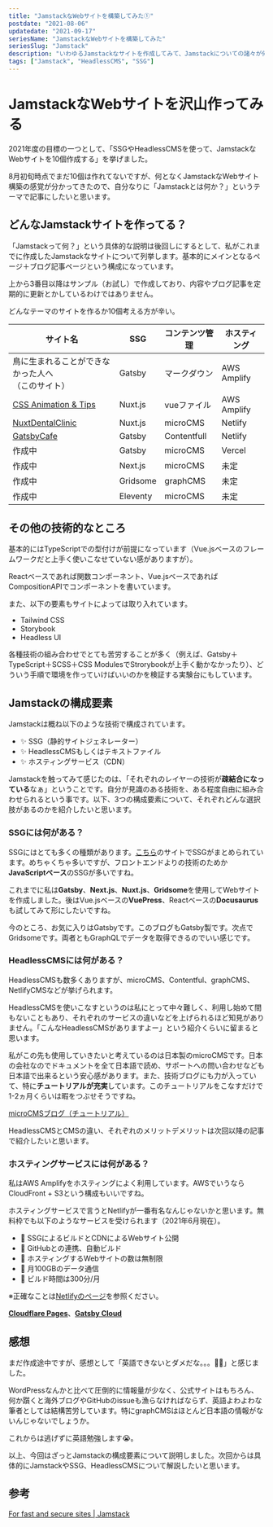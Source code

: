 ```yaml
---
title: "JamstackなWebサイトを構築してみた①"
postdate: "2021-08-06"
updatedate: "2021-09-17"
seriesName: "JamstackなWebサイトを構築してみた"
seriesSlug: "Jamstack"
description: "いわゆるJamstackなサイトを作成してみて、Jamstackについての諸々が何となく分かってきたので知見を記載します。"
tags: ["Jamstack", "HeadlessCMS", "SSG"]
---
```


# JamstackなWebサイトを沢山作ってみる

2021年度の目標の一つとして、「SSGやHeadlessCMSを使って、JamstackなWebサイトを10個作成する」を挙げました。

8月初旬時点でまだ10個は作れてないですが、何となくJamstackなWebサイト構築の感覚が分かってきたので、自分なりに「Jamstackとは何か？」というテーマで記事にしたいと思います。

## どんなJamstackサイトを作ってる？

「Jamstackって何？」という具体的な説明は後回しにするとして、私がこれまでに作成したJamstackなサイトについて列挙します。基本的にメインとなるページ＋ブログ記事ページという構成になっています。

<aside>

上から3番目以降はサンプル（お試し）で作成しており、内容やブログ記事を定期的に更新とかしているわけではありません。

</aside>

<aside>

どんなテーマのサイトを作るか10個考える方が辛い。

</aside>

|サイト名|SSG|コンテンツ管理|ホスティング|
|-------|---|-----------|-------|
|鳥に生まれることができなかった人へ<br>（このサイト）|Gatsby|マークダウン|AWS Amplify|
|[CSS Animation & Tips](https://cssanimation.toriwatari.work/)|Nuxt.js|vueファイル|AWS Amplify|
|[NuxtDentalClinic](https://nuxtdentalclinic.netlify.app/)|Nuxt.js|microCMS|Netlify|
|[GatsbyCafe](https://gatsbycafesite.netlify.app/)|Gatsby|Contentfull|Netlify|
|作成中|Gatsby|microCMS|Vercel|
|作成中|Next.js|microCMS|未定|
|作成中|Gridsome|graphCMS|未定|
|作成中|Eleventy|microCMS|未定|

## その他の技術的なところ

基本的にはTypeScriptでの型付けが前提になっています（Vue.jsベースのフレームワークだと上手く使いこなせていない感がありますが）。

Reactベースであれば関数コンポーネント、Vue.jsベースであればCompositionAPIでコンポーネントを書いています。

また、以下の要素もサイトによっては取り入れています。

- Tailwind CSS
- Storybook
- Headless UI

各種技術の組み合わせでとても苦労することが多く（例えば、Gatsby＋TypeScript＋SCSS＋CSS ModulesでStrorybookが上手く動かなかったり）、どういう手順で環境を作っていけばいいのかを検証する実験台にもしています。

## Jamstackの構成要素

Jamstackは概ね以下のような技術で構成されています。

 - ✨ SSG（静的サイトジェネレーター）
 - ✨ HeadlessCMSもしくはテキストファイル
 - ✨ ホスティングサービス（CDN）

Jamstackを触ってみて感じたのは、「それぞれのレイヤーの技術が**疎結合になっている**なぁ」ということです。自分が見識のある技術を、ある程度自由に組み合わせられるという事です。以下、3つの構成要素について、それぞれどんな選択肢があるのかを紹介したいと思います。

### SSGには何がある？

SSGにはとても多くの種類があります。[こちら](https://jamstack.org/generators/)のサイトでSSGがまとめられています。めちゃくちゃ多いですが、フロントエンドよりの技術のためか**JavaScriptベース**のSSGが多いですね。

これまでに私は**Gatsby**、**Next.js**、**Nuxt.js**、**Gridsome**を使用してWebサイトを作成しました。後はVue.jsベースの**VuePress**、Reactベースの**Docusaurus**も試してみて形にしたいですね。

今のところ、お気に入りはGatsbyです。このブログもGatsby製です。次点でGridsomeです。両者ともGraphQLでデータを取得できるのでいい感じです。

### HeadlessCMSには何がある？

HeadlessCMSも数多くありますが、microCMS、Contentful、graphCMS、NetlifyCMSなどが挙げられます。

HeadlessCMSを使いこなすというのは私にとって中々難しく、利用し始めて間もないこともあり、それぞれのサービスの違いなどを上げられるほど知見がありません。「こんなHeadlessCMSがありますよー」という紹介くらいに留まると思います。

私がこの先も使用していきたいと考えているのは日本製のmicroCMSです。日本の会社なのでドキュメントを全て日本語で読め、サポートへの問い合わせなども日本語で出来るという安心感があります。また、技術ブログにも力が入っていて、特に**チュートリアルが充実**しています。このチュートリアルをこなすだけで1-2ヵ月くらいは暇をつぶせそうですね。

[microCMSブログ（チュートリアル）](https://blog.microcms.io/category/tutorial/page/1)

HeadlessCMSとCMSの違い、それぞれのメリットデメリットは次回以降の記事で紹介したいと思います。

### ホスティングサービスには何がある？

私はAWS Amplifyをホスティングによく利用しています。AWSでいうならCloudFront + S3という構成もいいですね。

ホスティングサービスで言うとNetlifyが一番有名なんじゃないかと思います。無料枠でも以下のようなサービスを受けられます（2021年6月現在）。

- 🌠 SSGによるビルドとCDNによるWebサイト公開
- 🌠 GitHubとの連携、自動ビルド
- 🌠 ホスティングするWebサイトの数は無制限
- 🌠 月100GBのデータ通信
- 🌠 ビルド時間は300分/月

※正確なことは[Netlifyのページ](https://www.netlify.com/pricing/)を参照ください。

[**Cloudflare Pages**](https://pages.cloudflare.com/)、[**Gatsby Cloud**](https://www.gatsbyjs.com/products/cloud/)

## 感想

まだ作成途中ですが、感想として「英語できないとダメだな。。。🤦‍♂️」と感じました。

WordPressなんかと比べて圧倒的に情報量が少なく、公式サイトはもちろん、何か躓くと海外ブログやGitHubのissueも漁らなければならず、英語よわよわな筆者としては結構苦労しています。特にgraphCMSはほとんど日本語の情報がないんじゃないでしょうか。

これからは逃げずに英語勉強します😭。

以上、今回はざっとJamstackの構成要素について説明しました。次回からは具体的にJamstackやSSG、HeadlessCMSについて解説したいと思います。

## 参考

[For fast and secure sites | Jamstack](https://jamstack.org/)